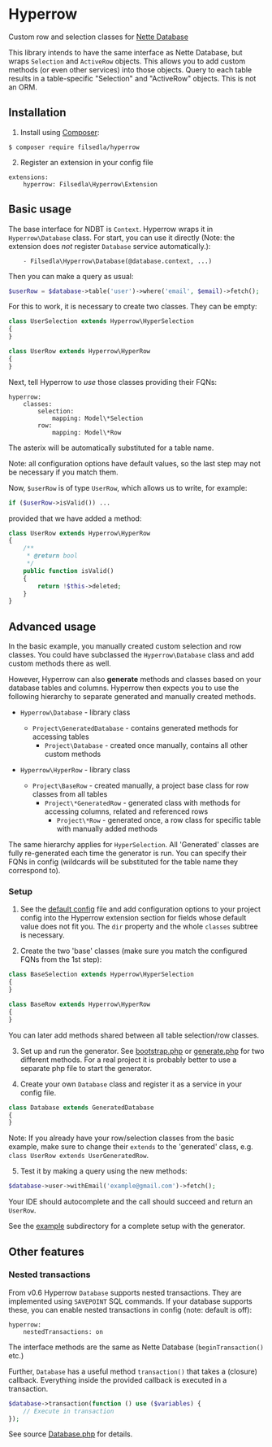 # Hyperrow
Custom row and selection classes for [Nette Database](https://github.com/nette/database)

This library intends to have the same interface as Nette Database, but wraps `Selection` and `ActiveRow` objects.
This allows you to add custom methods (or even other services) into those objects. Query to each table
results in a table-specific "Selection" and "ActiveRow" objects. This is not an ORM.


## Installation
1) Install using [Composer](http://getcomposer.org/):
```
$ composer require filsedla/hyperrow
```

2) Register an extension in your config file
```
extensions: 
    hyperrow: Filsedla\Hyperrow\Extension
```


## Basic usage

The base interface for NDBT is `Context`. Hyperrow wraps it in `Hyperrow\Database` class. For start, 
you can use it directly (Note: the extension does _not_ register `Database` service automatically.):
```
    - Filsedla\Hyperrow\Database(@database.context, ...)
```

Then you can make a query as usual:
```php
$userRow = $database->table('user')->where('email', $email)->fetch();
```

For this to work, it is necessary to create two classes. They can be empty:
```php
class UserSelection extends Hyperrow\HyperSelection
{
}
```
```php
class UserRow extends Hyperrow\HyperRow
{
}
```

Next, tell Hyperrow to _use_ those classes providing their FQNs: 
```
hyperrow:
    classes:
        selection:
            mapping: Model\*Selection
        row:
            mapping: Model\*Row
```

The asterix will be automatically substituted for a table name.

Note: all configuration options have default values, so the last step may not be necessary if you match
them.

Now, `$userRow` is of type `UserRow`, which allows us to write, for example:

```php
if ($userRow->isValid()) ...
```

provided that we have added a method:
```php
class UserRow extends Hyperrow\HyperRow
{
    /**
     * @return bool
     */
    public function isValid()
    {
        return !$this->deleted;
    }
}
```


## Advanced usage

In the basic example, you manually created custom selection and row classes. You could have subclassed
the `Hyperrow\Database` class and add custom methods there as well.

However, Hyperrow can also **generate** methods and classes based on your database tables and columns. 
Hyperrow then expects you to use the following hierarchy to separate generated and manually created 
methods.

* `Hyperrow\Database` - library class
  * `Project\GeneratedDatabase` - contains generated methods for accessing tables
    * `Project\Database` - created once manually, contains all other custom methods
    
* `Hyperrow\HyperRow` - library class
  * `Project\BaseRow` - created manually, a project base class for row classes from all tables
    * `Project\*GeneratedRow` - generated class with methods for accessing columns, related and 
    referenced rows
      * `Project\*Row` - generated once, a row class for specific table with manually added methods
      
The same hierarchy applies for `HyperSelection`. All 'Generated' classes are fully re-generated each
time the generator is run. You can specify their FQNs in config (wildcards will be substituted for 
the table name they correspond to).


### Setup
1) See the [default config](src/Filsedla/Hyperrow/defaults.neon) file and add 
configuration options to your project config into the Hyperrow extension section for fields whose 
default value does not fit you. The `dir` property and the whole `classes` subtree is necessary.

2) Create the two 'base' classes (make sure you match the configured FQNs from the 1st step):
```php
class BaseSelection extends Hyperrow\HyperSelection
{
}
```
```php
class BaseRow extends Hyperrow\HyperRow
{
}
```
You can later add methods shared between all table selection/row classes.

3) Set up and run the generator. See [bootstrap.php](example/app/bootstrap.php) or 
[generate.php](example/tools/generate.php) for two different methods.
For a real project it is probably better to use a separate php file to start the generator.

4) Create your own `Database` class and register it as a service in your config file.
```php
class Database extends GeneratedDatabase
{
}
```

Note: If you already have your row/selection classes from the basic example, make sure to change their 
`extends` to the 'generated' class, e.g. `class UserRow extends UserGeneratedRow`.

5) Test it by making a query using the new methods:
```php
$database->user->withEmail('example@gmail.com')->fetch();
```

Your IDE should autocomplete and the call should succeed and return an `UserRow`.

See the [example](example/) subdirectory for a complete setup with the generator.


## Other features

### Nested transactions

From v0.6 Hyperrow `Database` supports nested transactions. They are implemented using
`SAVEPOINT` SQL commands. If your database supports these, you can enable nested transactions
in config (note: default is off):

```
hyperrow:
    nestedTransactions: on
```

The interface methods are the same as Nette Database (`beginTransaction()` etc.)

Further, `Database` has a useful method `transaction()` that takes a (closure) callback. 
Everything inside the provided callback is executed in a transaction.

```php
$database->transaction(function () use ($variables) {
    // Execute in transaction
});
```

See source [Database.php](src/Filsedla/Hyperrow/Database.php) for details.
